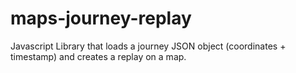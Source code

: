 # maps-journey-replay
Javascript Library that loads a journey JSON object (coordinates + timestamp) and creates a replay on a map.
